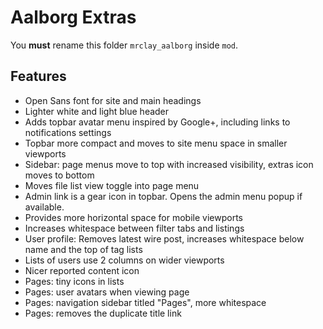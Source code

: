 
# Aalborg Extras

You **must** rename this folder `mrclay_aalborg` inside `mod`.

## Features

- Open Sans font for site and main headings
- Lighter white and light blue header
- Adds topbar avatar menu inspired by Google+, including links to notifications settings
- Topbar more compact and moves to site menu space in smaller viewports
- Sidebar: page menus move to top with increased visibility, extras icon moves to bottom
- Moves file list view toggle into page menu
- Admin link is a gear icon in topbar. Opens the admin menu popup if available.
- Provides more horizontal space for mobile viewports
- Increases whitespace between filter tabs and listings
- User profile: Removes latest wire post, increases whitespace below name and the top of tag lists
- Lists of users use 2 columns on wider viewports
- Nicer reported content icon
- Pages: tiny icons in lists
- Pages: user avatars when viewing page
- Pages: navigation sidebar titled "Pages", more whitespace
- Pages: removes the duplicate title link

